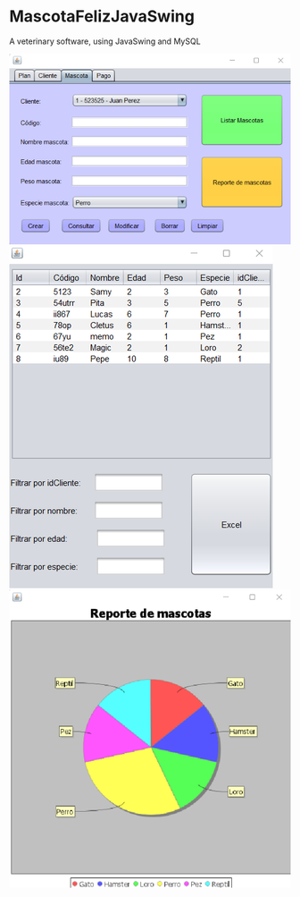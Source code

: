 # MascotaFelizJavaSwing
A veterinary software, using JavaSwing and MySQL

![Screenshot](mascotaFeliz1.png)
![Screenshot](mascotaFeliz2.png)
![Screenshot](mascotaFeliz3.png)
